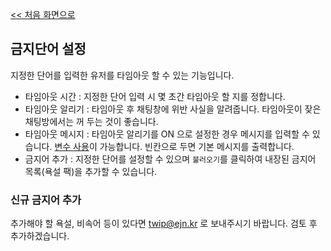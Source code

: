 [<< 처음 화면으로](../index.md)

## 금지단어 설정
지정한 단어를 입력한 유저를 타임아웃 할 수 있는 기능입니다.

* 타임아웃 시간 : 지정한 단어 입력 시 몇 초간 타임아웃 할 지를 정합니다.
* 타임아웃 알리기 : 타임아웃 후 채팅창에 위반 사실을 알려줍니다. 타임아웃이 잦은 채팅방에서는 꺼 두는 것이 좋습니다.
* 타임아웃 메시지 : 타임아웃 알리기를 ON 으로 설정한 경우 메시지를 입력할 수 있습니다. [변수 사용](../variables.md)이 가능합니다. 빈칸으로 두면 기본 메시지를 출력합니다.
* 금지어 추가 : 지정한 단어를 설정할 수 있으며 `불러오기`를 클릭하여 내장된 금지어 목록(욕설 팩)을 추가할 수 있습니다.

### 신규 금지어 추가 
추가해야 할 욕설, 비속어 등이 있다면 twip@ejn.kr 로 보내주시기 바랍니다. 검토 후 추가하겠습니다.